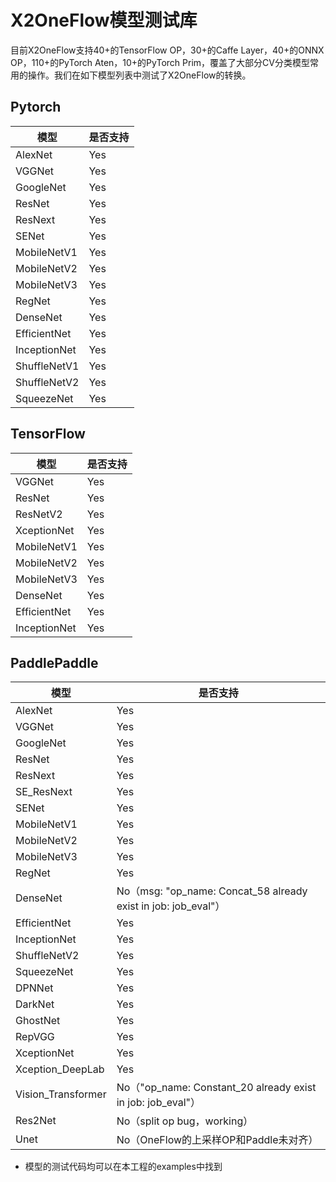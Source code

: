 # X2OneFlow模型测试库

目前X2OneFlow支持40+的TensorFlow OP，30+的Caffe Layer，40+的ONNX OP，110+的PyTorch Aten，10+的PyTorch Prim，覆盖了大部分CV分类模型常用的操作。我们在如下模型列表中测试了X2OneFlow的转换。

## Pytorch

| 模型         | 是否支持 |
| ------------ | -------- |
| AlexNet      | Yes      |
| VGGNet       | Yes      |
| GoogleNet    | Yes      |
| ResNet       | Yes      |
| ResNext      | Yes      |
| SENet        | Yes      |
| MobileNetV1  | Yes      |
| MobileNetV2  | Yes      |
| MobileNetV3  | Yes      |
| RegNet       | Yes      |
| DenseNet     | Yes      |
| EfficientNet | Yes      |
| InceptionNet | Yes      |
| ShuffleNetV1 | Yes      |
| ShuffleNetV2 | Yes      |
| SqueezeNet   | Yes      |

## TensorFlow

| 模型         | 是否支持 |
| ------------ | -------- |
| VGGNet       | Yes      |
| ResNet       | Yes      |
| ResNetV2     | Yes      |
| XceptionNet  | Yes      |
| MobileNetV1  | Yes      |
| MobileNetV2  | Yes      |
| MobileNetV3  | Yes      |
| DenseNet     | Yes      |
| EfficientNet | Yes      |
| InceptionNet | Yes      |

## PaddlePaddle

| 模型               | 是否支持                                                     |
| ------------------ | ------------------------------------------------------------ |
| AlexNet            | Yes                                                          |
| VGGNet             | Yes                                                          |
| GoogleNet          | Yes                                                          |
| ResNet             | Yes                                                          |
| ResNext            | Yes                                                          |
| SE_ResNext         | Yes                                                          |
| SENet              | Yes                                                          |
| MobileNetV1        | Yes                                                          |
| MobileNetV2        | Yes                                                          |
| MobileNetV3        | Yes                                                          |
| RegNet             | Yes                                                          |
| DenseNet           | No（msg: "op_name: Concat_58 already exist in job: job_eval"） |
| EfficientNet       | Yes                                                          |
| InceptionNet       | Yes                                                          |
| ShuffleNetV2       | Yes                                                          |
| SqueezeNet         | Yes                                                          |
| DPNNet             | Yes                                                          |
| DarkNet            | Yes                                                          |
| GhostNet           | Yes                                                          |
| RepVGG             | Yes                                                          |
| XceptionNet        | Yes                                                          |
| Xception_DeepLab   | Yes                                                          |
| Vision_Transformer | No（"op_name: Constant_20 already exist in job: job_eval"）  |
| Res2Net            | No（split op bug，working）                                  |
| Unet               | No（OneFlow的上采样OP和Paddle未对齐）                        |


- 模型的测试代码均可以在本工程的examples中找到